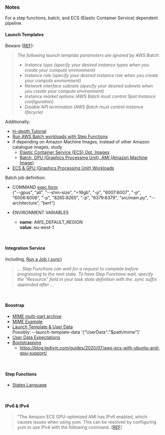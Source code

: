 <br>

### Notes

For a step functions, batch, and ECS (Elastic Container Service) dependent pipeline.

#### Launch Templates

Beware ([REF](https://docs.aws.amazon.com/batch/latest/userguide/launch-templates.html)):

> *The following launch template parameters are ignored by AWS Batch:*
> * *Instance type (specify your desired instance types when you create your compute environment)*
> * *Instance role (specify your desired instance role when you create your compute environment)*
> * *Network interface subnets (specify your desired subnets when you create your compute environment)*
> * *Instance market options (AWS Batch must control Spot Instance configuration)*
> * *Disable API termination (AWS Batch must control instance lifecycle)*


Additionally:

* [In-depth Tutorial](https://docs.aws.amazon.com/batch/latest/userguide/getting-started-ec2.html)
* [Run AWS Batch workloads with Step Functions](https://docs.aws.amazon.com/step-functions/latest/dg/connect-batch.html)
* If depending on Amazon Machine Images, instead of other Amazon catalogue images, study
    * [Elastic Container Service (ECS) Opt. Images](https://docs.aws.amazon.com/AmazonECS/latest/developerguide/ecs-optimized_AMI.html)
    * [Batch, GPU (Graphics Processing Unit), AMI (Amazon Machine Image) ](https://docs.aws.amazon.com/batch/latest/userguide/batch-gpu-ami.html)
* [ECS & GPU (Graphics Processing Unit) Workloads](https://docs.aws.amazon.com/AmazonECS/latest/developerguide/ecs-gpu.html)


Batch job definition:

* COMMAND [exec form](https://docs.docker.com/reference/dockerfile/#cmd)<br>{"--gpus", "all", "--shm-size", "=16gb", "-p", "6007:6007", "-p", "6006:6006", "-p", "8265:8265", "-p", "6379:6379",  "src/main.py", "--architecture", "bert"}


* ENVIRONMENT VARIABLES
  * **name**: AWS_DEFAULT_REGION<br>**value**: eu-west-1


<br>

#### Integration Service

Including, [Run a Job (.sync)](https://docs.aws.amazon.com/step-functions/latest/dg/connect-to-resource.html#connect-sync)

> *... Step Functions can wait for a request to complete before progressing to the next state. To have Step Functions wait, specify the "Resource" field in your task state definition with the .sync suffix appended after ...*

<br>

#### Boostrap

* [MIME multi-part archive](https://cloudinit.readthedocs.io/en/latest/explanation/format.html#mime-multi-part-archive)
* [MIME Example](https://repost.aws/knowledge-center/execute-user-data-ec2)
* [Launch Template & User Data](https://docs.aws.amazon.com/autoscaling/ec2/userguide/examples-launch-templates-aws-cli.html#example-user-data)<br>
    Possibly: --launch-template-data '{"UserData":"$path/mime"}'
* [User Data Expectations](https://docs.aws.amazon.com/batch/latest/userguide/launch-templates.html)
* [Bootstrapping](https://docs.aws.amazon.com/AmazonECS/latest/developerguide/bootstrap_container_instance.html)
  * https://blog.tedivm.com/guides/2020/07/aws-ecs-with-ubuntu-and-gpu-support/

<br>

#### Step Functions

* [States Language](https://states-language.net/spec.html)

<br>

#### IPv6 & IPv4

> "The Amazon ECS GPU-optimized AMI has IPv6 enabled, which causes issues when using yum. This can be resolved by configuring yum to use IPv4 with the following command. ([REF](https://docs.aws.amazon.com/AmazonECS/latest/developerguide/ecs-gpu.html))

<br>
<br>

<br>
<br>

<br>
<br>

<br>
<br>
